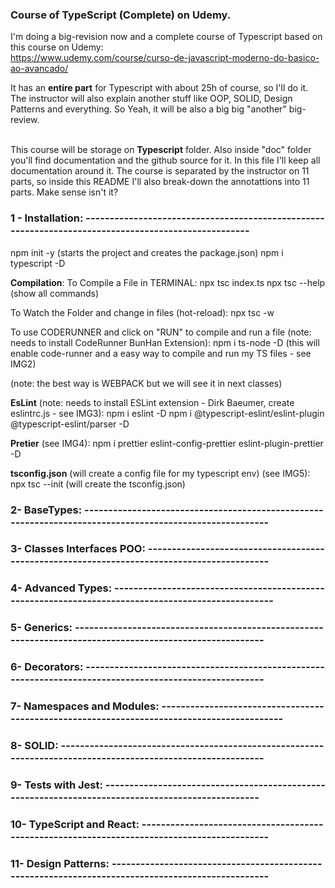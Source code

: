 ### Course of TypeScript (Complete) on Udemy.

I'm doing a big-revision now and a complete course of Typescript based on this course on Udemy: <br>
https://www.udemy.com/course/curso-de-javascript-moderno-do-basico-ao-avancado/

It has an **entire part** for Typescript with about 25h of course, so I'll do it. The instructor will also explain another
stuff like OOP, SOLID, Design Patterns and everything. So Yeah, it will be also a big big "another" big-review.<br><br>

This course will be storage on **Typescript** folder. Also inside "doc" folder you'll find documentation and the github
source for it. In this file I'll keep all documentation around it. The course is separated by the instructor on 11 parts,
so inside this README I'll also break-down the annotattions into 11 parts. Make sense isn't it?<br>

### 1 - Installation: ----------------------------------------------------------------------------------------------------
npm init -y (starts the project and creates the package.json)
npm i typescript -D

**Compilation**:
To Compile a File in TERMINAL:
npx tsc index.ts
npx tsc --help (show all commands)

To Watch the Folder and change in files (hot-reload):
npx tsc -w

To use CODERUNNER and click on "RUN" to compile and run a file (note: needs to install CodeRunner BunHan Extension):
npm i ts-node -D (this will enable code-runner and a easy way to compile and run my TS files - see IMG2)

(note: the best way is WEBPACK but we will see it in next classes)

**EsLint** (note: needs to install ESLint extension - Dirk Baeumer, create eslintrc.js - see IMG3):
npm i eslint -D
npm i @typescript-eslint/eslint-plugin @typescript-eslint/parser -D

**Pretier** (see IMG4):
npm i prettier eslint-config-prettier eslint-plugin-prettier -D

**tsconfig.json** (will create a config file for my typescript env) (see IMG5):
npx tsc --init (will create the tsconfig.json)

### 2- BaseTypes: --------------------------------------------------------------------------------------------------------

### 3- Classes Interfaces POO: -------------------------------------------------------------------------------------------

### 4- Advanced Types: ---------------------------------------------------------------------------------------------------

### 5- Generics: ---------------------------------------------------------------------------------------------------------

### 6- Decorators: -------------------------------------------------------------------------------------------------------

### 7- Namespaces and Modules: -------------------------------------------------------------------------------------------

### 8- SOLID: ------------------------------------------------------------------------------------------------------------

### 9- Tests with Jest: --------------------------------------------------------------------------------------------------

### 10- TypeScript and React: --------------------------------------------------------------------------------------------

### 11- Design Patterns: --------------------------------------------------------------------------------------------------




